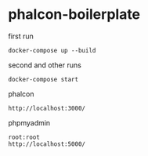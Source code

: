 # phalcon-boilerplate

first run
```
docker-compose up --build
```

second and other runs
```
docker-compose start
```

phalcon 
```
http://localhost:3000/
```

phpmyadmin 
```
root:root
http://localhost:5000/

```
